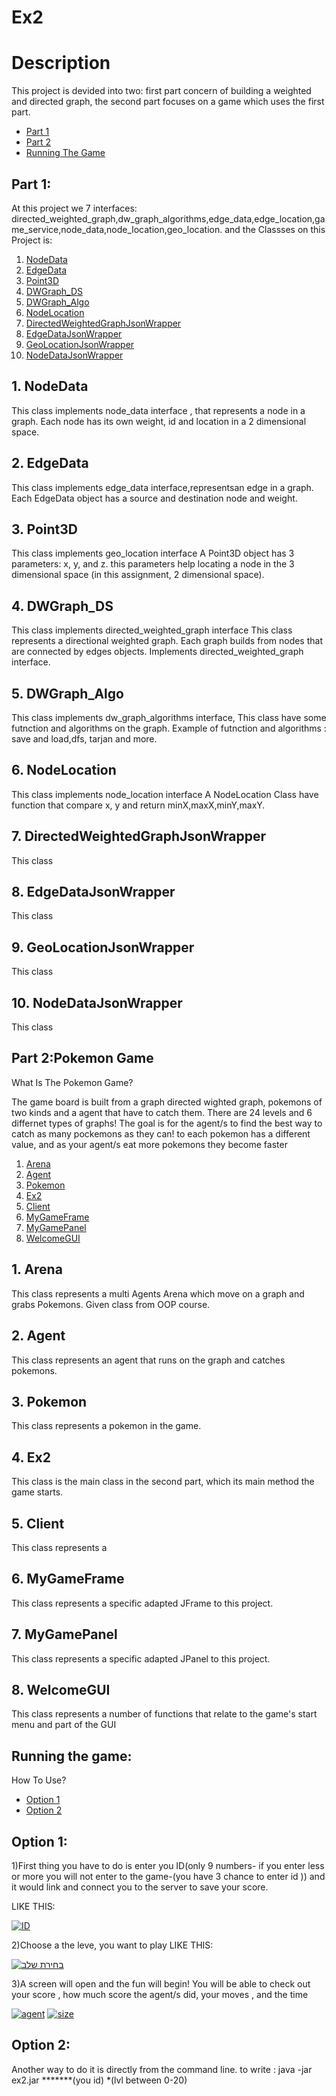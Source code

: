 # Ex2

# Description
This project is devided into two:
first part concern of building a weighted and directed graph,
the second part focuses on a game which uses the first part.

* [Part 1](#p1)
* [Part 2](#p2)
* [Running The Game](#run)

<a name="p1"></a>
## Part 1:
At this project we 7 interfaces: directed_weighted_graph,dw_graph_algorithms,edge_data,edge_location,game_service,node_data,node_location,geo_location.
and the Classses on this Project is:
1. [ NodeData ](#nodedata)
2. [ EdgeData ](#edge)
3. [ Point3D](#geo)
4. [DWGraph_DS](#DWGraph_DS)
5. [DWGraph_Algo](#DWGraph_Algo)
6. [ NodeLocation](#NodeLocation)
7. [ DirectedWeightedGraphJsonWrapper](#DirectedWeightedGraphJsonWrapper)
8. [ EdgeDataJsonWrapper](#EdgeDataJsonWrapper)
9. [ GeoLocationJsonWrapper](#GeoLocationJsonWrapper)
10. [ NodeDataJsonWrapper](#NodeDataJsonWrapper)

<a name="nodedata"></a>
## 1. NodeData 
This class implements node_data interface , that represents a node in a graph. Each node has its own weight, id and location in a 2 dimensional space. 


<a name="edge"></a>
## 2. EdgeData 
This class implements edge_data interface,representsan edge in a graph. Each EdgeData object has a source and destination node and weight.


<a name="geo"></a>
## 3. Point3D
This class implements geo_location interface
A Point3D object has 3 parameters: x, y, and z. this parameters help locating a node in the 3 dimensional space (in this assignment, 2 dimensional space). 

<a name="DWGraph_DS"></a>
## 4. DWGraph_DS
This class implements directed_weighted_graph interface
This class represents a directional weighted graph.
Each graph builds from nodes that are connected by edges objects. Implements directed_weighted_graph interface.
 
<a name="DWGraph_Algo"></a>
## 5. DWGraph_Algo
This class implements dw_graph_algorithms interface,
This class have some futnction and algorithms on the graph.
Example of futnction and algorithms : save and load,dfs, tarjan and more.

<a name="NodeLocation"></a>
## 6. NodeLocation
This class implements node_location interface
A NodeLocation Class have function that compare x, y and return minX,maxX,minY,maxY.

<a name="DirectedWeightedGraphJsonWrapper"></a>
## 7. DirectedWeightedGraphJsonWrapper
This class 


<a name="EdgeDataJsonWrapper"></a>
## 8. EdgeDataJsonWrapper
This class 


<a name="GeoLocationJsonWrapper"></a>
## 9. GeoLocationJsonWrapper
This class 


<a name="NodeDataJsonWrapper"></a>
## 10. NodeDataJsonWrapper
This class 









<a name="p2"></a>
## Part 2:Pokemon Game

What Is The Pokemon Game?

The game board is built from a graph directed wighted graph, pokemons of two kinds and a agent that have to catch them.
There are 24 levels and 6 differnet types of graphs!
The goal is for the agent/s to find the best way to catch as many pockemons as they can!
to each pokemon has a different value, and as your agent/s eat more pokemons they become faster



1. [ Arena](#ar)
2. [ Agent](#ag)
3. [ Pokemon](#pok)
4. [Ex2](#ex)
5. [Client](#Client)
6. [MyGameFrame](#gfr)
7. [MyGamePanel](#gpl)
8. [WelcomeGUI](#lbl)

<a name="ar"></a>
## 1. Arena
This class represents a multi Agents Arena which move on a graph and grabs Pokemons. Given class from OOP course.


<a name="ag"></a>
## 2. Agent
This class represents an agent that runs on the graph and catches pokemons. 


<a name="pok"></a>
## 3. Pokemon
This class represents a pokemon in the game.


<a name="ex"></a>
## 4. Ex2
This class is the main class in the second part, which its main method the game starts.

<a name="Client"></a>
## 5. Client
This class represents a 


<a name="gfr"></a>
## 6. MyGameFrame
This class represents a specific adapted JFrame to this project.



<a name="gpl"></a>
## 7. MyGamePanel
This class represents a specific adapted JPanel to this project.



<a name="lbl"></a>
## 8. WelcomeGUI
This class represents a number of functions that relate to the game's start menu and part of the GUI






<a name="run"></a>

## Running the game:

How To Use?
* [Option 1](#Option1)
* [Option 2](#Option2)


<a name="Option1"></a>
## Option 1:
1)First thing you have to do is enter you ID(only 9 numbers- if you enter less or more you will not enter to the game-(you have 3 chance to enter id )) and it would link and connect you to the server to save your score.

LIKE THIS:

<a href="http://www.siz.co.il/"><img src="http://up419.siz.co.il/up1/wgzwokzyjgmz.png" border="0" alt="ID" /></a>




2)Choose a the leve, you want to play
LIKE THIS:



<a href="http://www.siz.co.il/"><img src="http://up419.siz.co.il/up3/tt1hzannzdgi.png" border="0" alt="בחירת שלב" /></a>



3)A screen will open and the fun will begin!
  You will be able to check out your score , how much score the agent/s did, your moves , and the time
  
<a href="http://www.siz.co.il/"><img src="http://up419.siz.co.il/up3/mmyjzlywztmw.png" border="0" alt="agent" /></a>
<a href="http://www.siz.co.il/"><img src="http://up419.siz.co.il/up2/02zymoijuzvt.jpg" border="0" alt="size" /></a>






<a name="Option2"></a>
## Option 2:
Another way to do it is directly from the command line.
to write : java -jar ex2.jar *******(you id) *(lvl between 0-20)















